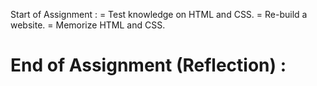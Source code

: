 Start of Assignment : 
= Test knowledge on HTML and CSS.
= Re-build a website.
= Memorize HTML and CSS.

End of Assignment (Reflection) : 
= 
